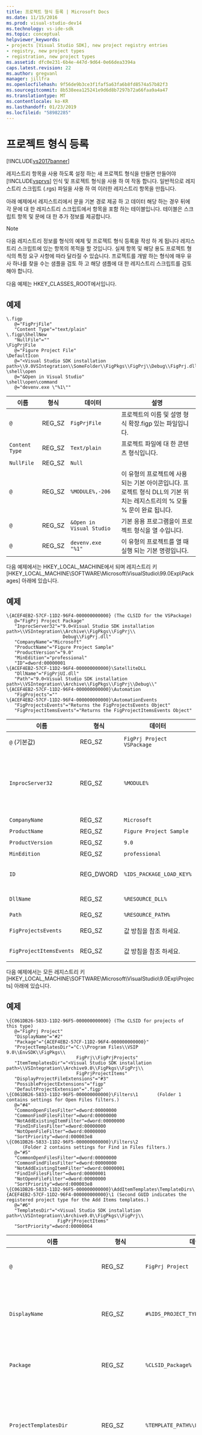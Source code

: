 ```yaml
---
title: 프로젝트 형식 등록 | Microsoft Docs
ms.date: 11/15/2016
ms.prod: visual-studio-dev14
ms.technology: vs-ide-sdk
ms.topic: conceptual
helpviewer_keywords:
- projects [Visual Studio SDK], new project registry entries
- registry, new project types
- registration, new project types
ms.assetid: dfc0e231-6b4e-447d-9d64-0e66dea3394a
caps.latest.revision: 22
ms.author: gregvanl
manager: jillfra
ms.openlocfilehash: 9f56de9b3ce3f1faf5a63fa6b8fd8574a57b82f3
ms.sourcegitcommit: 8b538eea125241e9d6d8b7297b72a66faa9a4a47
ms.translationtype: MT
ms.contentlocale: ko-KR
ms.lasthandoff: 01/23/2019
ms.locfileid: "58982285"
---
```

# <a name="registering-a-project-type"></a>프로젝트 형식 등록
[!INCLUDE[vs2017banner](../../includes/vs2017banner.md)]

레지스트리 항목을 사용 하도록 설정 하는 새 프로젝트 형식을 만들면 만들어야 [!INCLUDE[vsprvs](../../includes/vsprvs-md.md)] 인식 및 프로젝트 형식을 사용 하 여 작동 합니다. 일반적으로 레지스트리 스크립트 (.rgs) 파일을 사용 하 여 이러한 레지스트리 항목을 만듭니다.  
  
 아래 예제에서 레지스트리에서 문을 기본 경로 제공 하 고 데이터 해당 하는 경우 뒤에 각 문에 대 한 레지스트리 스크립트에서 항목을 포함 하는 테이블입니다. 테이블은 스크립트 항목 및 문에 대 한 추가 정보를 제공합니다.  
  
> [!NOTE]
>  다음 레지스트리 정보를 형식의 예제 및 프로젝트 형식 등록을 작성 하 게 됩니다 레지스트리 스크립트에 있는 항목의 목적을 할 것입니다. 실제 항목 및 해당 용도 프로젝트 형식의 특정 요구 사항에 따라 달라질 수 있습니다. 프로젝트를 개발 하는 형식에 매우 유사 하나를 찾을 수는 샘플을 검토 하 고 해당 샘플에 대 한 레지스트리 스크립트를 검토 해야 합니다.  
  
 다음 예제는 HKEY_CLASSES_ROOT에서입니다.  
  
## <a name="example"></a>예제  
  
```  
\.figp  
   @="FigPrjFile"  
   "Content Type"="text/plain"  
\.figp\ShellNew  
   "NullFile"=""  
\FigPrjFile  
   @="Figure Project File"  
\DefaultIcon  
   @="<Visual Studio SDK installation path>\\9.0VSIntegration\\SomeFolder\\FigPkgs\\FigPrj\\Debug\\FigPrj.dll,-206"  
\shell\open  
   @="&Open in Visual Studio"  
\shell\open\command  
   @="devenv.exe \"%1\""  
```  
  
|이름|형식|데이터|설명|  
|----------|----------|----------|-----------------|  
|`@`|REG_SZ|`FigPrjFile`|프로젝트의 이름 및 설명 형식 확장.figp 있는 파일입니다.|  
|`Content Type`|REG_SZ|`Text/plain`|프로젝트 파일에 대 한 콘텐츠 형식입니다.|  
|`NullFile`|REG_SZ|`Null`||  
|`@`|REG_SZ|`%MODULE%,-206`|이 유형의 프로젝트에 사용 되는 기본 아이콘입니다. 프로젝트 형식 DLL의 기본 위치는 레지스트리의 % 모듈 % 문이 완료 됩니다.|  
|`@`|REG_SZ|`&Open in Visual Studio`|기본 응용 프로그램을이 프로젝트 형식을 열 수입니다.|  
|`@`|REG_SZ|`devenv.exe "%1"`|이 유형의 프로젝트를 열 때 실행 되는 기본 명령입니다.|  
  
 다음 예제에서는 HKEY_LOCAL_MACHINE에서 되며 레지스트리 키 [HKEY_LOCAL_MACHINE\SOFTWARE\Microsoft\VisualStudio\99.0Exp\Packages] 아래에 있습니다.  
  
## <a name="example"></a>예제  
  
```  
\{ACEF4EB2-57CF-11D2-96F4-000000000000} (The CLSID for the VSPackage)  
   @="FigPrj Project Package"  
   "InprocServer32"="9.0<Visual Studio SDK installation path>\\VSIntegration\\Archive\\FigPkgs\\FigPrj\\                      Debug\\FigPrj.dll"  
   "CompanyName"="Microsoft"  
   "ProductName"="Figure Project Sample"  
   "ProductVersion"="9.0"  
   "MinEdition"="professional"  
   "ID"=dword:00000001  
\{ACEF4EB2-57CF-11D2-96F4-000000000000}\SatelliteDLL  
   "DllName"="FigPrjUI.dll"  
   "Path"="9.0<Visual Studio SDK installation path>\\VSIntegration\\Archive\\FigPkgs\\FigPrj\\Debug\\"  
\{ACEF4EB2-57CF-11D2-96F4-000000000000}\Automation  
   "FigProjects"=""  
\{ACEF4EB2-57CF-11D2-96F4-000000000000}\AutomationEvents  
   "FigProjectsEvents"="Returns the FigProjectsEvents Object"  
   "FigProjectItemsEvents"="Returns the FigProjectItemsEvents Object"  
```  
  
|이름|형식|데이터|설명|  
|----------|----------|----------|-----------------|  
|`@` (기본값)|REG_SZ|`FigPrj Project VSPackage`|VSPackage (프로젝트 형식)를 등록 하는 지역화할 수 있는 이름이입니다.|  
|`InprocServer32`|REG_SZ|`%MODULE%`|프로젝트 형식 DLL의 경로입니다. 이 DLL을 로드 하 고를 VSPackage CLSID를 전달 하는 IDE `DllGetClassObject` 가져오려는 <xref:Microsoft.VisualStudio.OLE.Interop.IClassFactory> 생성 하는 <xref:Microsoft.VisualStudio.Shell.Interop.IVsPackage> 개체입니다.|  
|`CompanyName`|REG_SZ|`Microsoft`|프로젝트 형식을 개발한 회사의 이름입니다.|  
|`ProductName`|REG_SZ|`Figure Project Sample`|프로젝트 형식에 대 한 이름입니다.|  
|`ProductVersion`|REG_SZ|`9.0`|프로젝트 형식의 버전 번호를 해제 합니다.|  
|`MinEdition`|REG_SZ|`professional`|등록 되는 VSPackage의 버전입니다.|  
|`ID`|REG_DWORD|`%IDS_PACKAGE_LOAD_KEY%`|VSPackage 프로젝트에 대 한 키를 로드 하는 패키지입니다. 키에는 환경을 시작 된 후에 프로젝트가 로드 될 때 유효성이 검사 됩니다.|  
|`DllName`|REG_SZ|`%RESOURCE_DLL%`|위성 DLL 프로젝트 형식에 대 한 지역화 된 리소스를 포함 하는 파일 이름입니다.|  
|`Path`|REG_SZ|`%RESOURCE_PATH%`|위성 DLL의 경로입니다.|  
|`FigProjectsEvents`|REG_SZ|값 방침을 참조 하세요.|이 automation 이벤트에 대해 반환 되는 텍스트 문자열을 결정 합니다.|  
|`FigProjectItemsEvents`|REG_SZ|값 방침을 참조 하세요.|이 automation 이벤트에 대해 반환 되는 텍스트 문자열을 결정 합니다.|  
  
 다음 예제에서는 모든 레지스트리 키 [HKEY_LOCAL_MACHINE\SOFTWARE\Microsoft\VisualStudio\9.0Exp\Projects] 아래에 있습니다.  
  
## <a name="example"></a>예제  
  
```  
\{C061DB26-5833-11D2-96F5-000000000000} (The CLSID for projects of this type)  
   @="FigPrj Project"  
   "DisplayName"="#2"  
   "Package"="{ACEF4EB2-57CF-11D2-96F4-000000000000}"  
   "ProjectTemplatesDir"="C:\\Program Files\\VSIP 9.0\\EnvSDK\\FigPkgs\\                           FigPrj\\FigPrjProjects"  
   "ItemTemplatesDir"="<Visual Studio SDK installation path>\\VSIntegration\\Archive9.0\\FigPkgs\\FigPrj\\                           FigPrjProjectItems"  
   "DisplayProjectFileExtensions"="#3"  
   "PossibleProjectExtensions"="figp"  
   "DefaultProjectExtension"=".figp"  
\{C061DB26-5833-11D2-96F5-000000000000}\Filters\1       (Folder 1 contains settings for Open Files filters.)  
   @="#4"  
   "CommonOpenFilesFilter"=dword:00000000  
   "CommonFindFilesFilter"=dword:00000000  
   "NotAddExistingItemFilter"=dword:00000000  
   "FindInFilesFilter"=dword:00000000  
   "NotOpenFileFilter"=dword:00000000  
   "SortPriority"=dword:000003e8  
\{C061DB26-5833-11D2-96F5-000000000000}\Filters\2  
      (Folder 2 contains settings for Find in Files filters.)  
   @="#5"  
   "CommonOpenFilesFilter"=dword:00000000  
   "CommonFindFilesFilter"=dword:00000000  
   "NotAddExistingItemFilter"=dword:00000001  
   "FindInFilesFilter"=dword:00000001  
   "NotOpenFileFilter"=dword:00000000  
   "SortPriority"=dword:000003e8  
\{C061DB26-5833-11D2-96F5-000000000000}\AddItemTemplates\TemplateDirs\ {ACEF4EB2-57CF-11D2-96F4-000000000000}\1 (Second GUID indicates the registered project type for the Add Items templates.)  
   @="#6"  
   "TemplatesDir"="<Visual Studio SDK installation path>\\VSIntegration\\Archive9.0\\FigPkgs\\FigPrj\\                    FigPrjProjectItems"  
   "SortPriority"=dword:00000064  
```  
  
|이름|형식|데이터|설명|  
|----------|----------|----------|-----------------|  
|`@`|REG_SZ|`FigPrj Project`|이 유형의 프로젝트의 기본 이름입니다.|  
|`DisplayName`|REG_SZ|`#%IDS_PROJECT_TYPE%`|패키지에서 등록 하는 위성 DLL에서에서 검색할 이름의 리소스 ID입니다.|  
|`Package`|REG_SZ|`%CLSID_Package%`|패키지에서 등록 하는 VSPackage의 클래스 ID입니다.|  
|`ProjectTemplatesDir`|REG_SZ|`%TEMPLATE_PATH%\FigPrjProjects`|프로젝트 템플릿 파일의 기본 경로입니다. 이들은 새 프로젝트 템플릿에 의해 표시 되는 파일입니다.|  
|`ItemTemplatesDir`|REG_SZ|`%TEMPLATE_PATH% \FigPrjProjectItems`|프로젝트 항목 템플릿 파일의 기본 경로입니다. 이들은 새 항목 추가 템플릿에 의해 표시 되는 파일입니다.|  
|`DisplayProjectFileExtensions`|REG_SZ|`#%IDS_DISPLAY_PROJ_FILE_EXT%`|구현 하는 IDE를 사용 하도록 설정 합니다 **열려** 대화 상자.|  
|`PossibleProjectExtensions`|REG_SZ|`figp`|이 프로젝트 형식 (프로젝트 팩터리)에서 열려 있는 프로젝트를 처리할지 여부를 확인 하려면 IDE에서 사용 합니다. 둘 이상의 항목에 대 한 형식은 세미콜론으로 구분 된 목록입니다. 예를 들어 "vdproj; vdp"입니다.|  
|`DefaultProjectExtension`|REG_SZ|`.figp`|다른 이름으로 저장 작업에 대 한 기본 파일 이름 확장명으로 IDE에서 사용 합니다.|  
|`Filter Settings`|REG_DWORD|다양 한 문 및 다음 표에 설명 참조 합니다.|UI 대화 상자에서 파일을 표시 하는 것에 대 한 다양 한 필터를 설정 하려면 이러한 설정이 사용 됩니다.|  
|`@`|REG_SZ|`#%IDS_ADDITEM_TEMPLATES_ENTRY%`|항목 추가 템플릿에 대 한 리소스 ID입니다.|  
|`TemplatesDir`|REG_SZ|`%TEMPLATE_PATH%\FigPrjProjectItems`|에 대 한 대화 상자에서 표시 된 프로젝트 항목의 경로 **새 항목 추가** 템플릿.|  
|`SortPriority`|REG_DWORD|`100 (vcprx64)`|에 표시 된 파일의 트리 노드가 정렬 순서를 결정 합니다 **새 항목 추가** 대화 상자.|  
  
 다음 표에서 앞의 코드 세그먼트에서 사용할 수 있는 필터 옵션을 보여 줍니다.  
  
|필터 옵션|설명|  
|-------------------|-----------------|  
|`CommonFindFilesFilter`|필터의 공통 필터 중 하나 임을 나타냅니다 합니다 **파일에서 찾기** 대화 상자. 공통 필터는 일반적으로 표시 되지 않은 필터 전에 필터 목록에 나열 됩니다.|  
|`CommonOpenFilesFilter`|필터의 공통 필터 중 하나 임을 나타냅니다 합니다 **열려 있는 파일** 대화 상자. 공통 필터는 일반적으로 표시 되지 않은 필터 전에 필터 목록에 나열 됩니다.|  
|`FindInFilesFilter`|나타냅니다 필터의 필터 중 하나는 **파일에서 찾기** 대화 상자 및 공통 필터 나열 됩니다.|  
|`NotOpenFileFilter`|필터에서 사용 되지 것입니다 나타냅니다 합니다 **열려 있는 파일** 대화 상자.|  
|`NotAddExistingItemFilter`|추가 필터를 사용 되지 것입니다 나타냅니다 **기존 항목** 대화 상자.|  
  
 기본적으로 이러한 많은 플래그 집합이 또는 필터가 없는 경우 필터는 합니다 **기존 항목 추가** 대화 상자와 **열려 있는 파일** 공통 필터는 나열 된 대화 상자. 필터에서 사용 되지 않습니다 합니다 **파일에서 찾기** 대화 상자.  
  
 다음 예제에서는 모든 레지스트리 키 [HKEY_LOCAL_MACHINE\SOFTWARE\Microsoft\VisualStudio\9.0Exp\Projects] 아래에 있습니다.  
  
## <a name="example"></a>예제  
  
```  
{FE3BBBB6-72D5-11d2-9ACE-00C04F79A2A4} (The CLSID for Enterprise Projects)  
\{FE3BBBB6-72D5-11d2-9ACE-00C04F79A2A4}\AddItemTemplates\TemplateDirs\ {ACEF4EB2-57CF-11D2-96F4-000000000000}\1 (CLSID for projects of this type)  
   @="#7"  
   "TemplatesDir"="<Visual Studio SDK installation path>\\VSIntegration\\Archive9.0\\FigPrj\\FigPrjProjects"  
   "SortPriority"=dword:00000029  
   "NewProjectDialogOnly"=dword:00000000  
```  
  
|이름|형식|데이터|설명|  
|----------|----------|----------|-----------------|  
|`@`|REG_SZ|`#%IDS_NEWPROJ_ TEMPLATES_ENTRY%`|새 프로젝트 템플릿에 대 한 리소스 ID입니다.|  
|`TemplatesDir`|REG_SZ|`%TEMPLATE_PATH%\FigPrjProjects`|기본 등록된 프로젝트 형식의 프로젝트에 대 한 경로입니다.|  
|`SortPriority`|REG_DWORD|`41 (x29)`|새 프로젝트 마법사 대화 상자에 표시 되는 프로젝트의 순서를 정렬 하는 집합입니다.|  
|`NewProjectDialogOnly`|REG_DWORD|`0`|0이이 유형의 프로젝트를 새 프로젝트 대화 상자에만 표시 됨을 나타냅니다.|  
  
 다음 예제에서는 모든 레지스트리 키 [HKEY_LOCAL_MACHINE\SOFTWARE\Microsoft\VisualStudio\9.0Exp\Projects] 아래에 있습니다.  
  
## <a name="example"></a>예제  
  
```  
\{A2FE74E1-B743-11d0-AE1A-00A0C90FFFC3} (CLSID for Miscellaneous Files projects)  
   @="Miscellaneous Files Project"  
\AddItemTemplates\TemplateDirs\{ACEF4EB2-57CF-11D2-96F4-000000000000}\1  
                                 (CLSID for Figures Project projects)  
   @="#6"  
   "TemplatesDir"="<Visual Studio SDK installation path>\\VSIntegration\\Archive9.0\\FigPkgs\\FigPrj\\                    FigPrjProjectItems"  
   "SortPriority"=dword:00000064  
```  
  
|이름|형식|데이터|설명|  
|----------|----------|----------|-----------------|  
|`@`|REG_SZ|없음|기타 파일 프로젝트 항목에 대해 다음 항목을 되는지 여부를 나타내는 기본 값입니다.|  
|`@`|REG_SZ|`#%IDS_ADDITEM_TEMPLATES_ENTRY%`|새 항목 추가 템플릿 파일에 대 한 리소스 ID 값입니다.|  
|`TemplatesDir`|REG_SZ|`%TEMPLATE_PATH%\FigPrjProjectItems`|에 표시 되는 항목의 기본 경로 **새 항목 추가** 대화 상자.|  
|`SortPriority`|REG_DWORD|`100 (vcprx64)`|트리 노드의 표시에 대 한 정렬 순서를 설정 합니다 **새 항목 추가** 대화 상자.|  
  
 다음 예제는 레지스트리의 키 [HKEY_LOCAL_MACHINE\SOFTWARE\Microsoft\VisualStudio\9.0Exp\Menus] 아래에 있습니다.  
  
## <a name="example"></a>예제  
  
```  
"{ACEF4EB2-57CF-11D2-96F4-000000000000}"=",1000,1"  
```  
  
 메뉴 항목이 메뉴 정보를 검색할 사용 되는 리소스를 IDE를 가리킵니다. 메뉴 데이터베이스로이 데이터 병합 되었기 동일한 키 레지스트리 MenusMerged 섹션에 추가 됩니다. VSPackage 해야 MenusMerged 섹션에서 아무 것도 직접 수정 합니다. 데이터 필드는 다음 표에 세 개의 쉼표로 구분 된-필드 있습니다. 첫 번째 필드를 메뉴 리소스 파일의 전체 경로 식별합니다.  
  
- 첫 번째 필드를 생략 하면 메뉴 리소스 위성 VSPackage GUID로 식별 되는 DLL에서에서 로드 됩니다.  
  
  두 번째 필드 형식의 CTMENU 메뉴 리소스 ID를 식별합니다.  
  
- 리소스 ID를 지정 하 고 첫 번째 매개 변수에서 파일 경로 지정 하는 경우 메뉴 리소스의 전체 파일 경로에서 로드 됩니다.  
  
- 리소스 ID를 제공한 파일 경로가 아닙니다. 그러나 메뉴 리소스 위성 DLL에서에서 로드 됩니다.  
  
- 전체 파일 경로 제공 하 고 리소스 ID를 생략 하는 경우의 CTO 파일로 로드할 파일을 사용할 수 있습니다.  
  
  마지막 필드 CTMENU 리소스에 대 한 버전 번호를 식별합니다. 버전 번호를 변경 하 여 메뉴를 다시 병합할 수 있습니다.  
  
|이름|형식|데이터|설명|  
|----------|----------|----------|-----------------|  
|%CLSID_Package%|REG_SZ|`,1000,1`|메뉴 정보를 검색할 리소스입니다.|  
  
 다음 예제에서는 모든 레지스트리 키 [HKEY_LOCAL_MACHINE\SOFTWARE\Microsoft\VisualStudio\9.0Exp\NewProjectTemplates] 아래에 있습니다.  
  
```  
\TemplateDirs\{ACEF4EB2-57CF-11D2-96F4-000000000000}\1                (CLSID for Figures Project projects)  
   @="#7"  
   "TemplatesDir"="<Visual Studio SDK installation path>\\VSIntegration\\Archive9.0\\FigPkgs\\FigPrj\\FigPrjProjects"  
   "SortPriority"=dword:00000029  
   "NewProjectDialogOnly"=dword:00000000  
```  
  
|이름|형식|데이터|설명|  
|----------|----------|----------|-----------------|  
|`@`|REG_SZ|`#%IDS_NEWPROJ_TEMPLATES_ENTRY%`|그림 프로젝트-새 프로젝트 템플릿에 대 한 리소스 ID 값입니다.|  
|`TemplatesDir`|REG_SZ|`%TEMPLATE_PATH%\FigPrjProjects`|새 프로젝트 디렉터리의 기본 경로입니다. 이 디렉터리의 항목에 표시 됩니다는 **새 프로젝트 마법사** 대화 상자.|  
|`SortPriority`|REG_DWORD|`41 (x29)`|트리 노드의 프로젝트 표시 될 순서를 설정 합니다 **새 프로젝트** 대화 상자.|  
|`NewProjectDialogOnly`|REG_DWORD|`0`|0이 유형의 프로젝트에만 표시 됨을 나타냅니다 합니다 **새 프로젝트** 대화 상자.|  
  
 다음 예제는 레지스트리의 키 [HKEY_LOCAL_MACHINE\SOFTWARE\Microsoft\VisualStudio\9.0Exp\InstalledProducts] 아래에 있습니다.  
  
```  
\FiguresProductSample  
   "Package"="{ACEF4EB2-57CF-11D2-96F4-000000000000}"  
   "UseInterface"=dword:00000001  
```  
  
|이름|형식|데이터|설명|  
|----------|----------|----------|-----------------|  
|`Package`|REG_SZ|`%CLSID_Package%`|등록 된 VSPackage의 클래스 ID입니다.|  
|`UseInterface`|REG_DWORD|`1`|1 UI이이 프로젝트와 상호 작용 하는 것을 나타냅니다. 0 UI 인터페이스가 없는 임을 나타냅니다.|  
  
 새 프로젝트 형식을 자주 제어 하는 The.vsz 파일 RELATIVE_PATH 항목을 포함 합니다. 다음 설정 키 프로젝트 형식의 \ProductDir 항목에서 지정 된 경로 상대적인이 경로가입니다.  
  
 HKEY_LOCAL_MACHINE\SOFTWARE\Microsoft\VisualStudio\7.0Exp\Setup  
  
 예를 들어, 엔터프라이즈 프레임 워크 프로젝트 템플릿은 다음 레지스트리 항목을 추가합니다.  
  
 HKEY_LOCAL_MACHINE\SOFTWARE\Microsoft\VisualStudio\7.0Exp\Setup\EF\ProductDir = C:\Program Files\Microsoft Visual Studio\EnterpriseFrameworks\  
  
 즉, 한 PROJECT_TYPE를 포함 하는 경우 = 이전에 지정한 ProductDir 디렉터리에 사용자.vsz 파일 환경 찾습니다.vsz 파일에서 EF 항목입니다.  
  
## <a name="see-also"></a>참고 항목  
 [검사 목록: 새 프로젝트 형식 만들기](../../extensibility/internals/checklist-creating-new-project-types.md)   
 [프로젝트 모델의 요소](../../extensibility/internals/elements-of-a-project-model.md)   
 [프로젝트 팩터리를 사용하여 프로젝트 인스턴스 만들기](../../extensibility/internals/creating-project-instances-by-using-project-factories.md)
